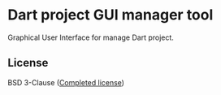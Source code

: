 # Dart project GUI manager tool

Graphical User Interface for manage Dart project.

## License

BSD 3-Clause ([Completed license](./LICENSE))
